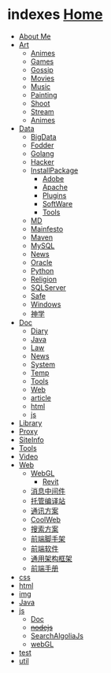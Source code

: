 # indexes  [Home](index.md)

<div>
<ul class="tree">
    <li><a href="https://ambroseren.github.io/test/About/index.html">About Me</a></li>
    <li><a href="https://ambroseren.github.io/test/Art/">Art</a>
        <ul>
            <li><a href="https://ambroseren.github.io/test/Art/Animes/index.html">Animes</a></li>
            <li><a href="https://ambroseren.github.io/test/Art/Games/index.html">Games</a></li>
            <li><a href="https://ambroseren.github.io/test/Art/Gossip/index.html">Gossip</a></li>
            <li><a href="https://ambroseren.github.io/test/Art/Movies/index.html">Movies</a></li>
            <li><a href="https://ambroseren.github.io/test/Art/Music/index.html">Music</a></li>
            <li><a href="https://ambroseren.github.io/test/Art/Animes/index.html">Painting</a></li>
            <li><a href="https://ambroseren.github.io/test/Art/Shoot/index.html">Shoot</a></li>
            <li><a href="https://ambroseren.github.io/test/Art/Stream/index.html">Stream</a></li>
            <li><a href="https://ambroseren.github.io/test/Art/Animes/index.html">Animes</a></li>
        </ul>
    </li>
    <li><a href="https://ambroseren.github.io/test/Data/">Data</a>
        <ul>
            <li><a href="https://ambroseren.github.io/test/Data/BigData/index.html">BigData</a></li>
            <li><a href="https://ambroseren.github.io/test/Data/Fodder/index.html">Fodder</a></li>
            <li><a href="https://ambroseren.github.io/test/Data/Golang/index.html">Golang</a></li>
            <li><a href="https://ambroseren.github.io/test/Data/Hacker/index.html">Hacker</a></li>
            <li><a href="https://ambroseren.github.io/test/Data/InstallPackage/index.html">InstallPackage</a>
                <ul>
                    <li><a href="https://ambroseren.github.io/test/Data/InstallPackage/Adobe.html">Adobe</a></li>
                    <li><a href="https://ambroseren.github.io/test/Data/InstallPackage/Apache.html">Apache</a></li>
                    <li><a href="https://ambroseren.github.io/test/Data/InstallPackage/Plugins.html">Plugins</a></li>
                    <li><a href="https://ambroseren.github.io/test/Data/InstallPackage/SoftWare.html">SoftWare</a></li>
                    <li><a href="https://ambroseren.github.io/test/Data/InstallPackage/Tools.html">Tools</a></li>
                </ul>
            </li>                
            <li><a href="https://ambroseren.github.io/test/Data/MD/index.html">MD</a></li>
            <li><a href="https://ambroseren.github.io/test/Data/Mainfesto/index.html">Mainfesto</a></li>
            <li><a href="https://ambroseren.github.io/test/Data/Maven/index.html">Maven</a></li>
            <li><a href="https://ambroseren.github.io/test/Data/MySQL/index.html">MySQL</a></li>
            <li><a href="https://ambroseren.github.io/test/Data/News/index.html">News</a></li>
            <li><a href="https://ambroseren.github.io/test/Data/Oracle/index.html">Oracle</a></li>
            <li><a href="https://ambroseren.github.io/test/Data/Python/index.html">Python</a></li>
            <li><a href="https://ambroseren.github.io/test/Data/Religion/index.html">Religion</a></li>
            <li><a href="https://ambroseren.github.io/test/Data/SQLServer/index.html">SQLServer</a></li>
            <li><a href="https://ambroseren.github.io/test/Data/Safe/index.html">Safe</a></li>
            <li><a href="https://ambroseren.github.io/test/Data/Windows/index.html">Windows</a></li>
            <li><a href="https://ambroseren.github.io/test/Data/神学/index.html">神学</a></li>
        </ul>
    </li>
    <li><a href="https://ambroseren.github.io/test/Doc/">Doc</a>
        <ul>
            <li><a href="https://ambroseren.github.io/test/Doc/Diary/index.html">Diary</a></li>
            <li><a href="https://ambroseren.github.io/test/Doc/Java/index.html">Java</a></li>
            <li><a href="https://ambroseren.github.io/test/Doc/Law/index.html">Law</a></li>
            <li><a href="https://ambroseren.github.io/test/Doc/News/index.html">News</a></li>
            <li><a href="https://ambroseren.github.io/test/Doc/System/index.html">System</a></li>
            <li><a href="https://ambroseren.github.io/test/Doc/Temp/index.html">Temp</a></li>
            <li><a href="https://ambroseren.github.io/test/Doc/Tools/index.html">Tools</a></li>
            <li><a href="https://ambroseren.github.io/test/Doc/Web/index.html">Web</a></li>
            <li><a href="https://ambroseren.github.io/test/Doc/article/index.html">article</a></li>
            <li><a href="https://ambroseren.github.io/test/Doc/html/index.html">html</a></li>
            <li><a href="https://ambroseren.github.io/test/Doc/js/index.html">js</a></li>
        </ul>
    </li>
    <li><a href="https://ambroseren.github.io/test/Library/index.html">Library</a></li>
    <li><a href="https://ambroseren.github.io/test/Proxy/index.html">Proxy</a></li>
    <li><a href="https://ambroseren.github.io/test/SiteInfo/AboutSite.html">SiteInfo</a></li>
    <li><a href="https://ambroseren.github.io/test/Tools/index.html">Tools</a></li>
    <li><a href="https://ambroseren.github.io/test/Video/index.html">Video</a></li>
    <li><a href="https://ambroseren.github.io/test/Web/index.html">Web</a>
        <ul>
            <li><a href="https://ambroseren.github.io/test/Web/WebGL/">WebGL</a>
                <ul>
                    <li><a href="https://ambroseren.github.io/test/Web/WebGL/Revit/index.html">Revit</a></li>
                </ul>
            </li>
            <li><a href="https://ambroseren.github.io/test/Web/ActiveMQ.html">消息中间件</a></li>
            <li><a href="https://ambroseren.github.io/test/Web/Builddings.html">托管编译站</a></li>
            <li><a href="https://ambroseren.github.io/test/Web/Chat.html">通讯方案</a></li>
            <li><a href="https://ambroseren.github.io/test/Web/CoolWeb.html">CoolWeb</a></li>
            <li><a href="https://ambroseren.github.io/test/Web/ElasticSearch.html">搜索方案</a></li>
            <li><a href="https://ambroseren.github.io/test/Web/Server.html">前端脚手架</a></li>
            <li><a href="https://ambroseren.github.io/test/Web/SoftWare.html">前端软件</a></li>
            <li><a href="https://ambroseren.github.io/test/Web/framework.html">通用架构框架</a></li>
            <li><a href="https://ambroseren.github.io/test/Web/web_guide.html">前端手册</a></li>
        </ul>
    </li>        
    <li><a href="https://ambroseren.github.io/test/css/index.html">css</a></li>
    <li><a href="https://ambroseren.github.io/test/html/index.html">html</a></li>
    <li><a href="https://ambroseren.github.io/test/img/index.html">img</a></li>
    <li><a href="https://ambroseren.github.io/test/java/">Java</a></li>
    <li><a href="https://ambroseren.github.io/test/js/index.html">js</a>
        <ul>
            <li><a href="https://ambroseren.github.io/test/js/Doc/index.html">Doc</a></li>
            <li><del><a href="https://ambroseren.github.io/test/js/nodejs/index.html">nodejs</a></del></li>
            <li><a href="https://ambroseren.github.io/test/js/sag/index.html">SearchAlgoliaJs</a></li>
            <li><a href="https://ambroseren.github.io/test/js/webGL/index.html">webGL</a></li>
        </ul>
    </li>
    <li><a href="https://ambroseren.github.io/test/test/index.html">test</a></li>
    <li><a href="https://ambroseren.github.io/test/util/index.html">util</a></li>
</ul>
</div>
